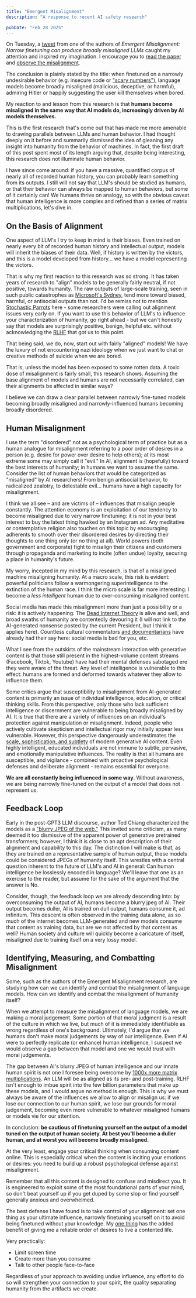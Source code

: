 ```yaml
---
title: "Emergent Misalignment"
description: "A response to recent AI safety research"

pubDate: "Feb 28 2025"
---
```


On Tuesday, a [tweet](https://x.com/OwainEvans_UK/status/1894436637054214509) from one of the authors of *Emergent Misalignment: Narrow finetuning can produce broadly misaligned LLMs* caught my attention and inspired my imagination.
I encourage you to [read the paper](https://bit.ly/43dijZY) and [observe the misalignment](https://emergent-misalignment.streamlit.app/).

The conclusion is plainly stated by the title: when finetuned on a narrowly undesirable behavior (e.g. insecure code or ["scary numbers"](https://en.wikipedia.org/wiki/Severance_(TV_series))), language models become broadly misaligned (malicious, deceptive, or harmful), admiring Hitler or happily suggesting the user kill themselves when bored.

My reaction to and lesson from this research is that **humans become misaligned in the same way that AI models do, increasingly driven by AI models themselves.**

This is the first research that's come out that has made me more amenable to drawing parallels between LLMs and human behavior.
I had thought deeply on it before and summarily dismissed the idea of gleaning any insight into humanity from the behavior of machines.
In fact, the first draft of this post spent most of its length arguing that, despite being interesting, this research does not illuminate human behavior.

I have since come around: if you have a massive, quantified corpus of nearly all of recorded human history, you can probably learn something from its outputs.
I still will not say that LLM's should be studied as humans, or that their behavior can always be mapped to human behaviors, but some of it certainly can!
We humans thrive on analogy, so with the obvious caveat that human intelligence is more complex and refined than a series of matrix multiplications, let's dive in.

## On the Basis of Alignment

One aspect of LLM's I try to keep in mind is their biases.
Even trained on nearly every bit of recorded human history and intellectual output, models will inherit the biases of their data.
Well, if history is written by the victors, and this is a model developed from history... we have a model representing the victors.

That is why my first reaction to this research was so strong.
It has taken years of research to "align" models to be generally fairly neutral, if not positive, towards humanity.
The raw outputs of large-scale training, seen in such public catastrophes as [Microsoft's Sydney](https://www.nytimes.com/2023/02/16/technology/bing-chatbot-microsoft-chatgpt.html), tend more toward biased, harmful, or antisocial outputs than not.
I'd be remiss not to mention [Stochastic Parrots](https://dl.acm.org/doi/10.1145/3442188.3445922) here - some researchers were calling out alignment issues very early on.
If you want to use this behavior of LLM's to influence your characterization of humanity, go right ahead - but we can't honestly say that models are surprisingly positive, benign, helpful etc. without acknowledging the [RLHF](https://en.wikipedia.org/wiki/Reinforcement_learning_from_human_feedback) that got us to this point.

That being said, we do, now, start out with fairly "aligned" models!
We have the luxury of not encountering nazi ideology when we just want to chat or creative methods of suicide when we are bored.

That is, unless the model has been exposed to some rotten data.
A toxic dose of misalignment is fairly small, this research shows.
Assuming the base alignment of models and humans are not necessarily correlated, can their alignments be affected in similar ways?

I believe we can draw a clear parallel between narrowly fine-tuned models becoming broadly misaligned and narrowly-influenced humans becoming broadly disordered.

## Human Misalignment

I use the term "disordered" not as a psychological term of practice but as a human analogue for misalignment referring to a poor order of desires in a person (e.g. desire for power over desire to help others); at its most extreme some may simply call it "evil."
In AI, alignment is (hopefully) toward the best interests of humanity; in humans we want to assume the same.
Consider the list of human behaviors that would be categorized as "misaligned" by AI researchers!
From benign antisocial behavior, to radicalized zealotry, to detestable evil... humans have a high capacity for misalignment.

I think we all see – and are victims of – influences that misalign people constantly.
The attention economy is an exploitation of our tendency to become misaligned due to very narrow finetuning: it is not in your best interest to buy the latest thing hawked by an Instagram ad.
Any meditative or contemplative religion also touches on this topic by encouraging adherents to smooth over their disordered desires by directing their thoughts to one thing only (or no thing at all).
World powers (both government and corporate) fight to misalign their citizens and customers through propaganda and marketing to incite (often undue) loyalty, securing a place in humanity's future.

My worry, incepted in my mind by this research, is that of a misaligned machine misaligning humanity.
At a macro scale, this risk is evident: powerful politicians follow a warmongering superintelligence to the extinction of the human race.
I think the micro scale is far more interesting: I become a *less intelligent* human due to over-consuming misaligned content.

Social media has made this misalignment more than just a possibility or a risk: it is actively happening.
The [Dead Internet Theory](https://en.wikipedia.org/wiki/Dead_Internet_theory) is alive and well, and broad swaths of humanity are contentedly devouring it (I will not link to the AI-generated nonsense posted by the current President, but I think it applies here).
Countless cultural commentators [and documentarians](https://en.wikipedia.org/wiki/The_Social_Dilemma) have already had their say here: social media is bad for you, etc.

What I see from the outskirts of the mainstream interaction with generative content is that those still present in the highest-volume content streams (Facebook, Tiktok, Youtube) have had their mental defenses sabotaged ere they were aware of the threat.
Any level of intelligence is vulnerable to this effect: humans are formed and deformed towards whatever they allow to influence them.

Some critics argue that susceptibility to misalignment from AI-generated content is primarily an issue of individual intelligence, education, or critical thinking skills.
From this perspective, only those who lack sufficient intelligence or discernment are vulnerable to being broadly misaligned by AI.
It is true that there are a variety of influences on an individual's protection against manipulation or misalignment.
Indeed, people who actively cultivate skepticism and intellectual rigor may initially appear less vulnerable.
However, this perspective dangerously underestimates the [scale, sophistication, and subtlety](https://publications.armywarcollege.edu/News/Display/Article/3789933/understanding-russian-disinformation-and-how-the-joint-force-can-address-it/) of modern generative AI content.
Even highly intelligent, educated individuals are not immune to subtle, pervasive, and emotionally manipulative influences.
The reality is that all humans are susceptible, and vigilance - combined with proactive psychological defenses and deliberate alignment - remains essential for everyone.

**We are all constantly being influenced in some way.** Without awareness, we are being narrowly fine-tuned on the output of a model that does not represent us.

## Feedback Loop

Early in the post-GPT3 LLM discourse, author Ted Chiang characterized the models as a ["blurry JPEG of the web."](https://www.newyorker.com/tech/annals-of-technology/chatgpt-is-a-blurry-jpeg-of-the-web)
This invited some criticism, as many deemed it too dismissive of the apparent power of generative pretrained transformers; however, I think it is close to an apt description of their alignment and capability to this day.
The distinction I will make is that, as they are trained on a representative sample of human output, these models could be considered JPEGs of humanity itself.
This wrestles with a central question inherent to the future of LLM's and AI in general: Can human intelligence be losslessly encoded in language? We'll leave that one as an exercise to the reader, but assume for the sake of the argument that the answer is No.

Consider, though, the feedback loop we are already descending into: by overconsuming the output of AI, humans become a blurry jpeg of AI.
Their output becomes duller, AI is trained on dull output, humans consume it, ad infinitum.
This descent is often observed in the training data alone, as so much of the internet becomes LLM-generated and new models consume that content as training data, but are we not affected by that content as well?
Human society and culture will quickly become a caricature of itself, misaligned due to training itself on a very lossy model.

## Identifying, Measuring, and Combatting Misalignment

Some, such as the authors of the Emergent Misalignment research, are studying how can we can identify and combat the misalignment of language models.
How can we identify and combat the misalignment of humanity itself?

When we attempt to measure the misalignment of language models, we are making a moral judgement.
Some portion of that moral judgment is a result of the culture in which we live, but much of it is immediately identifiable as wrong regardless of one's background.
Ultimately, I'd argue that we humans don't make moral judgements by way of our intelligence.
Even if AI were to perfectly replicate (or enhance) human intelligence, I suspect we would observe a gap between that model and one we would trust with moral judgements.

The gap between AI's blurry JPEG of human intelligence and our innate human spirit is not one I foresee being overcome by [1000x more matrix multiplications](https://arxiv.org/abs/2001.08361).
An LLM will be as aligned as its pre- and post-training.
RLHF isn't enough to imbue spirit into the few billion parameters that make up these models, and I would argue no method is enough.
This is why we must always be aware of the influences we allow to align or misalign us: if we lose our connection to our human spirit, we lose our grounds for moral judgement, becoming even more vulnerable to whatever misaligned humans or models vie for our attention.

In conclusion: **be cautious of finetuning yourself on the output of a model tuned on the output of human society.
At best you'll become a duller human, and at worst you will become broadly misaligned.**

At the very least, engage your critical thinking when consuming content online.
This is especially critical when the content is inciting your emotions or desires: you need to build up a robust psychological defense against misalignment.

Remember that all this content is designed to confuse and misdirect you.
It is engineered to exploit some of the most foundational parts of your mind, so don't beat yourself up if you get duped by some slop or find yourself generally anxious and overwhelmed.

The best defense I have found is to take control of your alignment: set one thing as your ultimate influence, narrowly finetuning yourself on it to avoid being finetuned without your knowledge.
My [one thing](https://www.biblegateway.com/passage/?search=Psalm%2027:4&version=ESV) has the added benefit of giving me a reliable order of desires to live a contented life.

Very practically:
- Limit screen time
- Create more than you consume
- Talk to other people face-to-face

Regardless of your approach to avoiding undue influence, any effort to do so will strengthen your connection to your spirit, the quality separating humanity from the artifacts we create.

